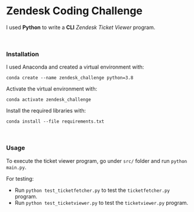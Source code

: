 # Zendesk Coding Challenge

I used **Python** to write a **CLI** *Zendesk Ticket Viewer* program.

<br>

### Installation

I used Anaconda and created a virtual environment with:

``conda create --name zendesk_challenge python=3.8``

Activate the virtual environment with:

``conda activate zendesk_challenge``

Install the required libraries with:

``conda install --file requirements.txt``

<br>

### Usage

To execute the ticket viewer program, go under ``src/`` folder and run `python main.py`.

For testing:

- Run `python test_ticketfetcher.py` to test the `ticketfetcher.py` program. 
- Run `python test_ticketviewer.py` to test the `ticketviewer.py` program.



